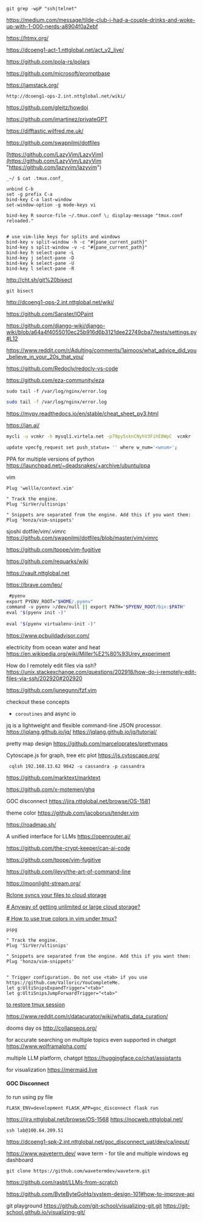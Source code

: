 
```
git grep -wpP "ssh|telnet"
```

https://medium.com/message/tilde-club-i-had-a-couple-drinks-and-woke-up-with-1-000-nerds-a8904f0a2ebf

https://htmx.org/

https://dcoeng1-act-1.nttglobal.net/act_v2_live/

https://github.com/pola-rs/polars

https://github.com/microsoft/promptbase

https://jamstack.org/

```
http://dcoeng1-ops-2.int.nttglobal.net/wiki/
```

https://github.com/gleitz/howdoi

https://github.com/imartinez/privateGPT

https://difftastic.wilfred.me.uk/

https://github.com/swapnilmj/dotfiles

[https://github.com/LazyVim/LazyVim](https://github.com/LazyVim/LazyVim "https://github.com/lazyvim/lazyvim")



```
_~/ $ cat .tmux.conf_  
  
unbind C-b  
set -g prefix C-a  
bind-key C-a last-window  
set-window-option -g mode-keys vi  
  
bind-key R source-file ~/.tmux.conf \; display-message "tmux.conf reloaded."  
  
  
# use vim-like keys for splits and windows  
bind-key v split-window -h -c "#{pane_current_path}"  
bind-key s split-window -v -c "#{pane_current_path}"  
bind-key h select-pane -L  
bind-key j select-pane -D  
bind-key k select-pane -U  
bind-key l select-pane -R
```

http://cht.sh/git%20bisect
```
git bisect
```

http://dcoeng1-ops-2.int.nttglobal.net/wiki/

https://github.com/Sanster/IOPaint

https://github.com/django-wiki/django-wiki/blob/a64a4f4055010ec25b916d6b3121dee22749cba7/tests/settings.py#L12

https://www.reddit.com/r/Adulting/comments/1aimoos/what_advice_did_you_believe_in_your_20s_that_you/

https://github.com/Redocly/redocly-vs-code

https://github.com/eza-community/eza

```
sudo tail -f /var/log/nginx/error.log
```

```bash
sudo tail -f /var/log/nginx/error.log
```

https://mypy.readthedocs.io/en/stable/cheat_sheet_py3.html

https://jan.ai/

```bash
mycli -u vcmkr -h mysql1.virtela.net -p79py5sknCNyhV3FihE8WpC  vcmkr
```

```bash
update vpecfg_request set push_status= '' where w_num='<wnum>';
```


PPA for multiple versions of python
https://launchpad.net/~deadsnakes/+archive/ubuntu/ppa

vim
```
Plug 'wellle/context.vim'

" Track the engine.  
Plug 'SirVer/ultisnips'

" Snippets are separated from the engine. Add this if you want them:  
Plug 'honza/vim-snippets'
```

sjoshi dotfile/vim/.vimrc
https://github.com/swapnilmj/dotfiles/blob/master/vim/vimrc

https://github.com/tpope/vim-fugitive

https://github.com/requarks/wiki

https://vault.nttglobal.net

https://brave.com/leo/

```bash
 #pyenv  
export PYENV_ROOT="$HOME/.pyenv"  
command -v pyenv >/dev/null || export PATH="$PYENV_ROOT/bin:$PATH"  
eval "$(pyenv init -)"  
  
eval "$(pyenv virtualenv-init -)"
```

https://www.pcbuildadvisor.com/

electricity from ocean water and heat
https://en.wikipedia.org/wiki/Miller%E2%80%93Urey_experiment

How do I remotely edit files via ssh?
https://unix.stackexchange.com/questions/202918/how-do-i-remotely-edit-files-via-ssh/202920#202920

https://github.com/junegunn/fzf.vim

checkout these concepts
- `coroutines` and async io


jq is a lightweight and flexible command-line JSON processor.
https://jqlang.github.io/jq/
https://jqlang.github.io/jq/tutorial/

pretty map design
https://github.com/marceloprates/prettymaps

Cytoscape.js for graph, tree etc plot
https://js.cytoscape.org/


```
 cqlsh 192.168.13.62 9042 -u cassandra -p cassandra
```


https://github.com/marktext/marktext

https://github.com/x-motemen/ghq

GOC disconnect
https://jira.nttglobal.net/browse/OS-1581

theme color
https://github.com/jacoborus/tender.vim

https://roadmap.sh/

A unified interface for LLMs
https://openrouter.ai/

https://github.com/the-crypt-keeper/can-ai-code

https://github.com/tpope/vim-fugitive

https://github.com/jlevy/the-art-of-command-line

https://moonlight-stream.org/

[Rclone syncs your files to cloud storage](https://rclone.org/)

[# Anyway of getting unlimited or large cloud storage?](https://www.reddit.com/r/Piracy/comments/18oj9nn/anyway_of_getting_unlimited_or_large_cloud_storage/)

[# How to use true colors in vim under tmux?](https://github.com/tmux/tmux/issues/1246)

```
pspg
```

```
" Track the engine.  
Plug 'SirVer/ultisnips'  
  
" Snippets are separated from the engine. Add this if you want them:  
Plug 'honza/vim-snippets'  
  
  
" Trigger configuration. Do not use <tab> if you use https://github.com/Valloric/YouCompleteMe.  
let g:UltiSnipsExpandTrigger="<tab>"  
let g:UltiSnipsJumpForwardTrigger="<tab>"
```

[to restore tmux session](https://github.com/tmux-plugins/tmux-continuum)

https://www.reddit.com/r/datacurator/wiki/whatis_data_curation/

dooms day os
http://collapseos.org/

for accurate searching on multiple topics
even supported in chatgpt
https://www.wolframalpha.com/


multiple LLM platform, chatgpt 
https://huggingface.co/chat/assistants

for visualization
https://mermaid.live


#### GOC Disconnect
to run using py file
```
FLASK_ENV=development FLASK_APP=goc_disconnect flask run
```

https://jira.nttglobal.net/browse/OS-1568
https://nocweb.nttglobal.net/
```
ssh lab@100.64.209.51
```
https://dcoeng1-spk-2.int.nttglobal.net/goc_disconnect_uat/dev/ca/input/


https://www.waveterm.dev/
wave term - for tile and multiple windows eg dashboard
```
git clone https://github.com/wavetermdev/waveterm.git
```


https://github.com/rasbt/LLMs-from-scratch

https://github.com/ByteByteGoHq/system-design-101#how-to-improve-api

git playground
https://github.com/git-school/visualizing-git.git
https://git-school.github.io/visualizing-git/